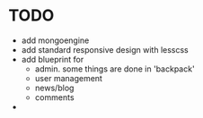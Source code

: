 TODO
====
* add mongoengine
* add standard responsive design with lesscss
* add blueprint for
    * admin. some things are done in 'backpack'
    * user management
    * news/blog
    * comments
*
